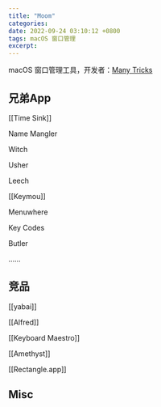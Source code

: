 ```yaml
---
title: "Moom"
categories: 
date: 2022-09-24 03:10:12 +0800
tags: macOS 窗口管理
excerpt: 
---
```




macOS 窗口管理工具，开发者：[Many Tricks](https://manytricks.com/)

## 兄弟App

[[Time Sink]]

Name Mangler

Witch

Usher

Leech

[[Keymou]]

Menuwhere

Key Codes

Butler

……

## 竞品

[[yabai]]

[[Alfred]]

[[Keyboard Maestro]]

[[Amethyst]]

[[Rectangle.app]]



## Misc





